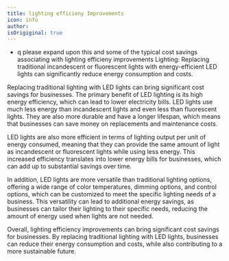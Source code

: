 ```yaml
---
title: lighting efficieny Improvements
icon: info
author: 
isOrigiginal: true
---
```


- q
please expand upon this and some of the typical cost savings associating with lighting efficieny improvements Lighting: Replacing traditional incandescent or fluorescent lights with energy-efficient LED lights can significantly reduce energy consumption and costs.

Replacing traditional lighting with LED lights can bring significant cost savings for businesses. The primary benefit of LED lighting is its high energy efficiency, which can lead to lower electricity bills. LED lights use much less energy than incandescent lights and even less than fluorescent lights. They are also more durable and have a longer lifespan, which means that businesses can save money on replacements and maintenance costs.

LED lights are also more efficient in terms of lighting output per unit of energy consumed, meaning that they can provide the same amount of light as incandescent or fluorescent lights while using less energy. This increased efficiency translates into lower energy bills for businesses, which can add up to substantial savings over time.

In addition, LED lights are more versatile than traditional lighting options, offering a wide range of color temperatures, dimming options, and control options, which can be customized to meet the specific lighting needs of a business. This versatility can lead to additional energy savings, as businesses can tailor their lighting to their specific needs, reducing the amount of energy used when lights are not needed.

Overall, lighting efficiency improvements can bring significant cost savings for businesses. By replacing traditional lighting with LED lights, businesses can reduce their energy consumption and costs, while also contributing to a more sustainable future.
